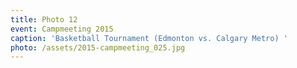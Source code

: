 ```yaml
---
title: Photo 12
event: Campmeeting 2015
caption: 'Basketball Tournament (Edmonton vs. Calgary Metro) '
photo: /assets/2015-campmeeting_025.jpg
---
```


